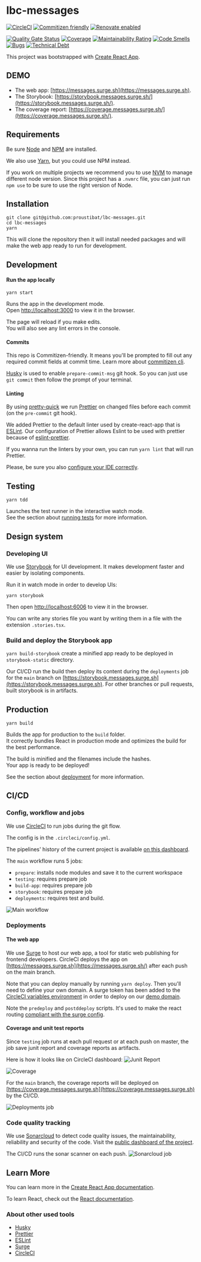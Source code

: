 # lbc-messages

[![CircleCI](https://circleci.com/gh/proustibat/lbc-messages.svg?style=shield)](https://circleci.com/gh/proustibat/lbc-messages)
[![Commitizen friendly](https://img.shields.io/badge/commitizen-friendly-brightgreen.svg)](http://commitizen.github.io/cz-cli/)
[![Renovate enabled](https://img.shields.io/badge/RenovateBot-enabled-brightgreen.svg)](https://renovatebot.com/)

[![Quality Gate Status](https://sonarcloud.io/api/project_badges/measure?project=proustibat_lbc-messages&metric=alert_status)](https://sonarcloud.io/dashboard?id=proustibat_lbc-messages)
[![Coverage](https://sonarcloud.io/api/project_badges/measure?project=proustibat_lbc-messages&metric=coverage)](https://sonarcloud.io/dashboard?id=proustibat_lbc-messages)
[![Maintainability Rating](https://sonarcloud.io/api/project_badges/measure?project=proustibat_lbc-messages&metric=sqale_rating)](https://sonarcloud.io/dashboard?id=proustibat_lbc-messages)
[![Code Smells](https://sonarcloud.io/api/project_badges/measure?project=proustibat_lbc-messages&metric=code_smells)](https://sonarcloud.io/dashboard?id=proustibat_lbc-messages)
[![Bugs](https://sonarcloud.io/api/project_badges/measure?project=proustibat_lbc-messages&metric=bugs)](https://sonarcloud.io/dashboard?id=proustibat_lbc-messages)
[![Technical Debt](https://sonarcloud.io/api/project_badges/measure?project=proustibat_lbc-messages&metric=sqale_index)](https://sonarcloud.io/dashboard?id=proustibat_lbc-messages)

This project was bootstrapped with [Create React App](https://github.com/facebook/create-react-app).

## DEMO
- The web app: [https://messages.surge.sh](https://messages.surge.sh).
- The Storybook: [https://storybook.messages.surge.sh/](https://storybook.messages.surge.sh/).
- The coverage report: [https://coverage.messages.surge.sh/](https://coverage.messages.surge.sh/).

## Requirements
Be sure [Node](https://nodejs.org/) and [NPM](https://www.npmjs.com/) are installed.

We also use [Yarn](https://classic.yarnpkg.com/), but you could use NPM instead.

If you work on multiple projects we recommend you to use [NVM](https://github.com/nvm-sh/nvm) to manage different node version. Since this project has a `.nvmrc` file, you can just run `npm use` to be sure to use the right version of Node.

## Installation

```
git clone git@github.com:proustibat/lbc-messages.git
cd lbc-messages
yarn
```

This will clone the repository then it will install needed packages and will make the web app ready to run for development.

## Development

#### Run the app locally

```
yarn start
```

Runs the app in the development mode.\
Open [http://localhost:3000](http://localhost:3000) to view it in the browser.

The page will reload if you make edits.\
You will also see any lint errors in the console.

#### Commits
This repo is Commitizen-friendly. It means you'll be prompted to fill out any required commit fields at commit time. 
Learn more about [commitizen cli](https://github.com/commitizen/cz-cli).

[Husky](https://typicode.github.io/husky) is used to enable `prepare-commit-msg` git hook. So you can just use `git commit` then follow the prompt of your terminal. 

#### Linting
By using [pretty-quick](https://github.com/azz/pretty-quick) we run [Prettier](https://prettier.io/) on changed files before each commit (on the `pre-commit` git hook).

We added Prettier to the default linter used by create-react-app that is [ESLint](https://create-react-app.dev/docs/setting-up-your-editor/#extending-or-replacing-the-default-eslint-config).
Our configuration of Prettier allows Eslint to be used with prettier because of [eslint-prettier](https://prettier.io/docs/en/integrating-with-linters.html). 
 
If you wanna run the linters by your own, you can run `yarn lint` that will run Prettier.

Please, be sure you also [configure your IDE correctly](https://create-react-app.dev/docs/setting-up-your-editor/).

## Testing

```
yarn tdd
```

Launches the test runner in the interactive watch mode.\
See the section about [running tests](https://facebook.github.io/create-react-app/docs/running-tests) for more information.

## Design system

### Developing UI
We use [Storybook](https://storybook.js.org/docs/react/get-started/introduction) for UI development. It makes development faster and easier by isolating components.

Run it in watch mode in order to develop UIs:
```
yarn storybook
```
Then open [http://localhost:6006](http://localhost:6006) to view it in the browser.

You can write any stories file you want by writing them in a file with the extension `.stories.tsx`.

### Build and deploy the Storybook app

`yarn build-storybook` create a minified app ready to be deployed in `storybook-static` directory.

Our CI/CD run the build then deploy its content during the `deployments` job for the `main` branch on [https://storybook.messages.surge.sh](https://storybook.messages.surge.sh).
For other branches or pull requests, built storybook is in artifacts.

## Production

```
yarn build
```

Builds the app for production to the `build` folder.\
It correctly bundles React in production mode and optimizes the build for the best performance.

The build is minified and the filenames include the hashes.\
Your app is ready to be deployed!

See the section about [deployment](https://facebook.github.io/create-react-app/docs/deployment) for more information.

## CI/CD

### Config, workflow and jobs
We use [CircleCI](https://circleci.com/) to run jobs during the git flow.

The config is in the `.circleci/config.yml`.

The pipelines' history of the current project is available [on this dashboard](https://app.circleci.com/pipelines/github/proustibat/lbc-messages).

The `main` workflow runs 5 jobs: 
- `prepare`: installs node modules and save it to the current workspace
- `testing`: requires prepare job
- `build-app`: requires prepare job
- `storybook`: requires prepare job
- `deployments`: requires test and build. 

![Main workflow](https://imgur.com/6K2aBe2.png)

### Deployments

#### The web app
We use [Surge](https://surge.sh/) to host our web app, a tool for static web publishing for frontend developers.
CircleCI deploys the app on [https://messages.surge.sh](https://messages.surge.sh/) after each push on the main branch. 

Note that you can deploy manually by running `yarn deploy`. 
Then you'll need to define your own domain. 
A surge token has been added to the [CircleCI variables environment](https://circleci.com/docs/2.0/env-vars/) in order to deploy on our [demo domain](https://messages.surge.sh).

Note the `predeploy` and `postddeploy` scripts. It's used to make the react routing [compliant with the surge config](https://surge.sh/help/adding-a-200-page-for-client-side-routing).

#### Coverage and unit test reports
Since `testing` job runs at each pull request or at each push on master, the job save junit report and coverage reports as artifacts.

Here is how it looks like on CircleCI dashboard:
![Junit Report](https://imgur.com/3qdmA9K.png)

![Coverage](https://imgur.com/N5XxXJ5.png)

For the `main` branch, the coverage reports will be deployed on [https://coverage.messages.surge.sh](https://coverage.messages.surge.sh) by the CI/CD.


![Deployments job](https://imgur.com/zPW02TZ.png)

### Code quality tracking
We use [Sonarcloud](https://sonarcloud.io/documentation) to detect code quality issues, the maintainability, reliability and security of the code.
Visit the [public dashboard of the project](https://sonarcloud.io/dashboard?id=proustibat_lbc-messages).


The CI/CD runs the sonar scanner on each push.
![Sonarcloud job](https://imgur.com/3yHaSUW.png)


## Learn More

You can learn more in the [Create React App documentation](https://facebook.github.io/create-react-app/docs/getting-started).

To learn React, check out the [React documentation](https://reactjs.org/).

### About other used tools
- [Husky](https://typicode.github.io/husky)
- [Prettier](https://prettier.io/)
- [ESLint](https://eslint.org/)
- [Surge](https://surge.sh)
- [CircleCI](https://circleci.com)